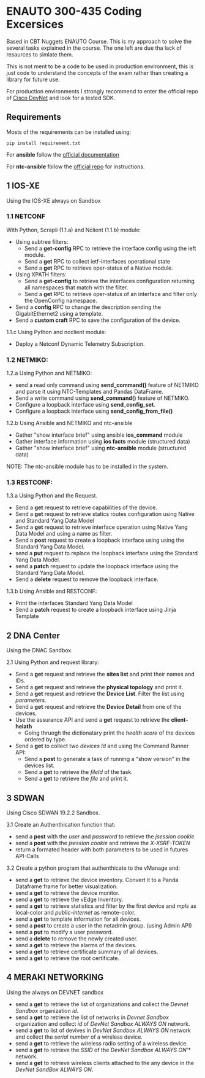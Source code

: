 # ENAUTO 300-435 Coding Excersices 
Based in CBT Nuggets ENAUTO Course. This is my approach to solve the several tasks explained in the course. The one left are due tha lack of resaurces to simlate them.

This is not ment to be a code to be used in production environment, this is just code to understand the concepts of the exam rather than creating a library for future use. 

For production environments I strongly recommend to enter the official repo of [Cisco DevNet](https://github.com/CiscoDevNet) and look for a tested SDK. 

## Requirements 

Mosts of the requirements can be installed using:
```
pip install requirement.txt
``` 
For **ansible** follow the [official documentation](https://docs.ansible.com/ansible/latest/installation_guide/intro_installation.html#)

For **ntc-ansible** follow the [official repo](https://github.com/networktocode/ntc-ansible) for instructions. 


## 1 IOS-XE
Using the IOS-XE always on Sandbox 
### 1.1 NETCONF
With Python, Scrapli (1.1.a) and Nclient (1.1.b) module:
- Using subtree filters:
   - Send a **get-config** RPC to retrieve the interface config using the ieft module. 
   - Send a **get** RPC to collect ietf-interfaces operational state
   - Send a **get** RPC to retrieve oper-status of a Native module.
 - Using XPATH filters:
   - Send a **get-config** to retrieve the interfaces configuration returning all namespaces that match with the filter.
   - Send a **get**  RPC to retrieve oper-status of an interface and filter only the OpenConfig namespace.
 - Send a **config** RPC to change the description sending the GigabitEthernet2 using a template.
 - Send a **custom craft** RPC to save the configuration of the device.

1.1.c Using Python and ncclient module: 
 - Deploy a Netconf Dynamic Telemetry Subscription. 
  

### 1.2 NETMIKO: 
1.2.a Using Python and NETMIKO: 
- send a read only command using **send_command()** feature of NETMIKO and parse it using NTC-Templates and Pandas DataFrame. 
- Send a write command using **send_command()** feature of NETMIKO.
- Configure a loopback interface using **send_config_set**.
- Configure a loopback interface using **send_config_from_file()**

1.2.b Using Ansible and NETMIKO and ntc-ansible
- Gather "show interface brief" using ansible **ios_command** module
- Gather interface information using **ios facts** module (structured data)
- Gather "show interface brief" using **ntc-ansible** module (structured data)

NOTE: The ntc-ansible module has to be installed in the system. 

### 1.3 RESTCONF: 

1.3.a Using Python and the Request.
 - Send a **get** request to retrieve capabilities of the device. 
 - Send a **get** request to retrieve statics routes configuration using Native and Standard Yang Data Model 
 - Send a **get** request to retrieve interface operation using Native Yang Data Model and using a name as filter. 
 - Send a **post** request to create a loopback interface using using the Standard Yang Data Model.
 - send a **put** request to replace the loopback interface using the Standard Yang Data Model.
 - send a **patch** request to update the loopback interface using the Standard Yang Data Model.
 - Send a **delete** request to remove the loopback interface. 

1.3.b Using Ansible and RESTCONF: 
 - Print the interfaces Standard Yang Data Model 
 - Send a **patch** request to create a loopback interface using Jinja Template 

## 2 DNA Center 
Using the DNAC Sandbox. 

2.1 Using Python and request library:
 - Send a **get** request and retrieve the **sites list** and print their names and IDs. 
 - Send a **get** request and retrieve the **physical topology** and print it.
 - Send a **get** request and retrieve the **Device List**. Filter the list using *parameters*.
 - Send a **get** request and retrieve the **Device Detail** from one of the devices.
 - Use the assurance API and send a **get** request to retrieve the **client-helath**
   - Going thruogh the dictionatary print the *health score* of the devices ordered by type. 
 - Send a **get** to collect two *devices Id* and using the Command Runner API:
   - Send a **post** to generate a task of running a "show version" in the devices list.
   - Send a **get** to retrieve the *fileId* of the task.
   - Send a **get** to retrieve the *file* and print it.  

## 3 SDWAN 
Using Cisco SDWAN 19.2.2 Sandbox.

3.1 Create an Authenthication function that:
 - send a **post** with the *user* and *password* to retrieve the *jsession cookie* 
 - send a **post** with the *jsession cookie* and retrieve the *X-XSRF-TOKEN*
 - return a formated header with both parameters to be used in futures API-Calls

3.2 Create a python program that authenthicate to the vManage and:
 - send a **get** to retrieve the device inventory. Convert it to a Panda Dataframe frame for better visualization.
 - send a **get** to retrieve the device monitor.  
 - send a **get** to retrieve the vEdge Inventory.
 - send a **get** to retrieve statistics and filter by the first device and *mpls* as local-color and *public-internet* as remote-color.
 - send a **get** to template information for all devices.
 - send a **post** to create a user in the netadmin group. (using Admin API)
 - send a **put** to modify a user password.
 - send a **delete** to remove the newly created user.
 - send a **get** to retrieve the alarms of the devices.
 - send a **get** to retrieve certificate summary of all devices.
 - send a **get** to retrieve the root certificate.

## 4 MERAKI NETWORKING 
Using the always on DEVNET sandbox 
    
- send a **get** to retrieve the list of organizations and collect the *Devnet Sandbox* organization *id*.
- send a **get** to retrieve the list of networks in *Devnet Sandbox* organization and collect *id* of *DevNet Sandbox ALWAYS ON* network.
- send a **get** to list of devives in *DevNet Sandbox ALWAYS ON* network and collect the *serial number* of a wireless device.
- send a **get** to retrieve the wireless radio setting of a wireless device.
- send a **get** to retrieve the *SSID* of the *DevNet Sandbox ALWAYS ON*'* network.
- send a **get** to retrieve wireless clients attached to the any device in the *DevNet SandBox ALWAYS ON*.


